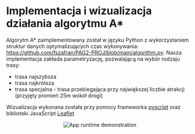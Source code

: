 # Implementacja i wizualizacja działania algorytmu A*
Algorytm A* zaimplementowany został w języku Python z wykorzystaniem struktur danych optymalizujących czas wykonywania: https://github.com/fszafran/PAG2-PROJ/blob/main/algorithm.py. Nasza implementacja zakłada parametryzację, pozwalającą na wybór rodzaju trasy: 
- trasa najszybsza
- trasa najkrótsza
- trasa specjalna - trasa przebiegająca przy największej liczbie atrakcji (przyjęty promień 25m wokół drogi)

Wizualizacja wykonana została przy pomocy frameworka [pyscript](https://pyscript.net/) oraz biblioteki JavaScript [Leaflet](https://leafletjs.com/)
<div align="center">
  <img src="https://github.com/user-attachments/assets/cc279d88-36de-48bc-933d-9b8133aa21fb" alt="App runtime demonstration">
</div>



